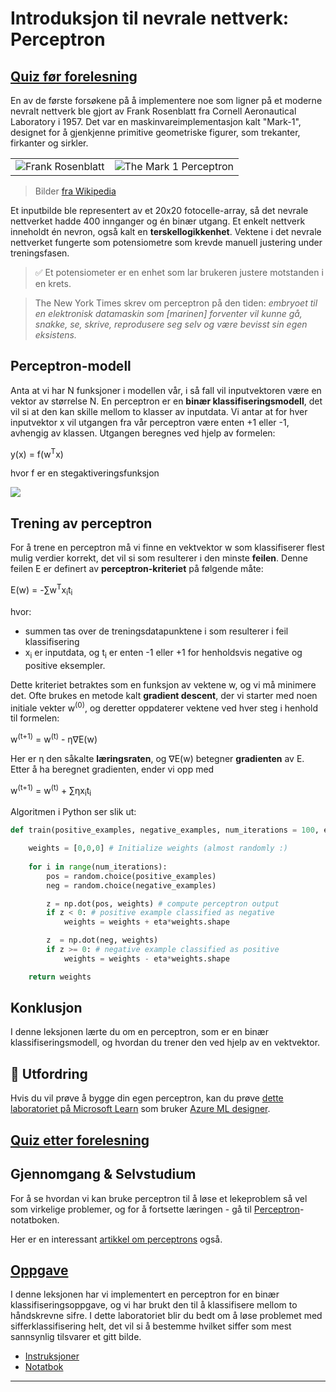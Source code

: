 <!--
CO_OP_TRANSLATOR_METADATA:
{
  "original_hash": "c34cbba802058b6fa267e1a294d4e510",
  "translation_date": "2025-09-23T09:44:51+00:00",
  "source_file": "lessons/3-NeuralNetworks/03-Perceptron/README.md",
  "language_code": "no"
}
-->
# Introduksjon til nevrale nettverk: Perceptron

## [Quiz før forelesning](https://ff-quizzes.netlify.app/en/ai/quiz/5)

En av de første forsøkene på å implementere noe som ligner på et moderne nevralt nettverk ble gjort av Frank Rosenblatt fra Cornell Aeronautical Laboratory i 1957. Det var en maskinvareimplementasjon kalt "Mark-1", designet for å gjenkjenne primitive geometriske figurer, som trekanter, firkanter og sirkler.

|      |      |
|--------------|-----------|
|<img src='images/Rosenblatt-wikipedia.jpg' alt='Frank Rosenblatt'/> | <img src='images/Mark_I_perceptron_wikipedia.jpg' alt='The Mark 1 Perceptron' />|

> Bilder [fra Wikipedia](https://en.wikipedia.org/wiki/Perceptron)

Et inputbilde ble representert av et 20x20 fotocelle-array, så det nevrale nettverket hadde 400 innganger og én binær utgang. Et enkelt nettverk inneholdt én nevron, også kalt en **terskellogikkenhet**. Vektene i det nevrale nettverket fungerte som potensiometre som krevde manuell justering under treningsfasen.

> ✅ Et potensiometer er en enhet som lar brukeren justere motstanden i en krets.

> The New York Times skrev om perceptron på den tiden: *embryoet til en elektronisk datamaskin som [marinen] forventer vil kunne gå, snakke, se, skrive, reprodusere seg selv og være bevisst sin egen eksistens.*

## Perceptron-modell

Anta at vi har N funksjoner i modellen vår, i så fall vil inputvektoren være en vektor av størrelse N. En perceptron er en **binær klassifiseringsmodell**, det vil si at den kan skille mellom to klasser av inputdata. Vi antar at for hver inputvektor x vil utgangen fra vår perceptron være enten +1 eller -1, avhengig av klassen. Utgangen beregnes ved hjelp av formelen:

y(x) = f(w<sup>T</sup>x)

hvor f er en stegaktiveringsfunksjon

<!-- img src="http://www.sciweavers.org/tex2img.php?eq=f%28x%29%20%3D%20%5Cbegin%7Bcases%7D%0A%20%20%20%20%20%20%20%20%20%2B1%20%26%20x%20%5Cgeq%200%20%5C%5C%0A%20%20%20%20%20%20%20%20%20-1%20%26%20x%20%3C%200%0A%20%20%20%20%20%20%20%5Cend%7Bcases%7D%20%5C%5C%0A&bc=White&fc=Black&im=jpg&fs=12&ff=arev&edit=0" align="center" border="0" alt="f(x) = \begin{cases} +1 & x \geq 0 \\ -1 & x < 0 \end{cases} \\" width="154" height="50" / -->
<img src="images/activation-func.png"/>

## Trening av perceptron

For å trene en perceptron må vi finne en vektvektor w som klassifiserer flest mulig verdier korrekt, det vil si som resulterer i den minste **feilen**. Denne feilen E er definert av **perceptron-kriteriet** på følgende måte:

E(w) = -&sum;w<sup>T</sup>x<sub>i</sub>t<sub>i</sub>

hvor:

* summen tas over de treningsdatapunktene i som resulterer i feil klassifisering
* x<sub>i</sub> er inputdata, og t<sub>i</sub> er enten -1 eller +1 for henholdsvis negative og positive eksempler.

Dette kriteriet betraktes som en funksjon av vektene w, og vi må minimere det. Ofte brukes en metode kalt **gradient descent**, der vi starter med noen initiale vekter w<sup>(0)</sup>, og deretter oppdaterer vektene ved hver steg i henhold til formelen:

w<sup>(t+1)</sup> = w<sup>(t)</sup> - &eta;&nabla;E(w)

Her er &eta; den såkalte **læringsraten**, og &nabla;E(w) betegner **gradienten** av E. Etter å ha beregnet gradienten, ender vi opp med

w<sup>(t+1)</sup> = w<sup>(t)</sup> + &sum;&eta;x<sub>i</sub>t<sub>i</sub>

Algoritmen i Python ser slik ut:

```python
def train(positive_examples, negative_examples, num_iterations = 100, eta = 1):

    weights = [0,0,0] # Initialize weights (almost randomly :)
        
    for i in range(num_iterations):
        pos = random.choice(positive_examples)
        neg = random.choice(negative_examples)

        z = np.dot(pos, weights) # compute perceptron output
        if z < 0: # positive example classified as negative
            weights = weights + eta*weights.shape

        z  = np.dot(neg, weights)
        if z >= 0: # negative example classified as positive
            weights = weights - eta*weights.shape

    return weights
```

## Konklusjon

I denne leksjonen lærte du om en perceptron, som er en binær klassifiseringsmodell, og hvordan du trener den ved hjelp av en vektvektor.

## 🚀 Utfordring

Hvis du vil prøve å bygge din egen perceptron, kan du prøve [dette laboratoriet på Microsoft Learn](https://docs.microsoft.com/en-us/azure/machine-learning/component-reference/two-class-averaged-perceptron?WT.mc_id=academic-77998-cacaste) som bruker [Azure ML designer](https://docs.microsoft.com/en-us/azure/machine-learning/concept-designer?WT.mc_id=academic-77998-cacaste).

## [Quiz etter forelesning](https://ff-quizzes.netlify.app/en/ai/quiz/6)

## Gjennomgang & Selvstudium

For å se hvordan vi kan bruke perceptron til å løse et lekeproblem så vel som virkelige problemer, og for å fortsette læringen - gå til [Perceptron](Perceptron.ipynb)-notatboken.

Her er en interessant [artikkel om perceptrons](https://towardsdatascience.com/what-is-a-perceptron-basics-of-neural-networks-c4cfea20c590
) også.

## [Oppgave](lab/README.md)

I denne leksjonen har vi implementert en perceptron for en binær klassifiseringsoppgave, og vi har brukt den til å klassifisere mellom to håndskrevne sifre. I dette laboratoriet blir du bedt om å løse problemet med sifferklassifisering helt, det vil si å bestemme hvilket siffer som mest sannsynlig tilsvarer et gitt bilde.

* [Instruksjoner](lab/README.md)
* [Notatbok](lab/PerceptronMultiClass.ipynb)

---

